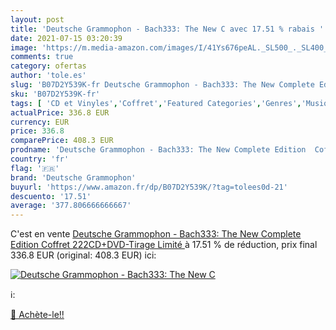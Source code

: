 ```yaml
---
layout: post
title: 'Deutsche Grammophon - Bach333: The New C avec 17.51 % rabais '
date: 2021-07-15 03:20:39
image: 'https://m.media-amazon.com/images/I/41Ys676peAL._SL500_._SL400_.jpg'
comments: true
category: ofertas
author: 'tole.es'
slug: 'B07D2Y539K-fr Deutsche Grammophon - Bach333: The New Complete Edition...'
sku: 'B07D2Y539K-fr'
tags: [ 'CD et Vinyles','Coffret','Featured Categories','Genres','Musique classique','deutsche grammophon', ]
actualPrice: 336.8 EUR
currency: EUR
price: 336.8
comparePrice: 408.3 EUR
prodname: 'Deutsche Grammophon - Bach333: The New Complete Edition  Coffret 222CD+DVD-Tirage Limité '
country: 'fr'
flag: '🇫🇷'
brand: 'Deutsche Grammophon'
buyurl: 'https://www.amazon.fr/dp/B07D2Y539K/?tag=tolees0d-21'
descuento: '17.51'
average: '377.806666666667'
---
```


C'est en vente [Deutsche Grammophon - Bach333: The New Complete Edition  Coffret 222CD+DVD-Tirage Limité ](https://www.amazon.fr/dp/B07D2Y539K/?tag=tolees0d-21)  à  17.51 % de réduction, prix final  336.8 EUR (original: 408.3 EUR) ici:

[![Deutsche Grammophon - Bach333: The New C](https://m.media-amazon.com/images/I/41Ys676peAL._SL500_._SL400_.jpg)](https://www.amazon.fr/dp/B07D2Y539K/?tag=tolees0d-21)

ℹ️:


[🛒 Achète-le!!](https://www.amazon.fr/dp/B07D2Y539K/?tag=tolees0d-21)
